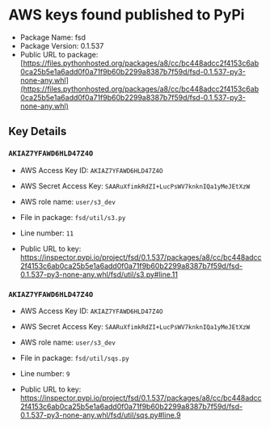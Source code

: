 # AWS keys found published to PyPi

* Package Name: fsd
* Package Version: 0.1.537
* Public URL to package: [https://files.pythonhosted.org/packages/a8/cc/bc448adcc2f4153c6ab0ca25b5e1a6add0f0a71f9b60b2299a8387b7f59d/fsd-0.1.537-py3-none-any.whl](https://files.pythonhosted.org/packages/a8/cc/bc448adcc2f4153c6ab0ca25b5e1a6add0f0a71f9b60b2299a8387b7f59d/fsd-0.1.537-py3-none-any.whl)

## Key Details

### `AKIAZ7YFAWD6HLD47Z4O`

* AWS Access Key ID: `AKIAZ7YFAWD6HLD47Z4O`
* AWS Secret Access Key: `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` 
* AWS role name: `user/s3_dev`
* File in package: `fsd/util/s3.py`
* Line number: `11`

* Public URL to key: https://inspector.pypi.io/project/fsd/0.1.537/packages/a8/cc/bc448adcc2f4153c6ab0ca25b5e1a6add0f0a71f9b60b2299a8387b7f59d/fsd-0.1.537-py3-none-any.whl/fsd/util/s3.py#line.11



### `AKIAZ7YFAWD6HLD47Z4O`

* AWS Access Key ID: `AKIAZ7YFAWD6HLD47Z4O`
* AWS Secret Access Key: `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` 
* AWS role name: `user/s3_dev`
* File in package: `fsd/util/sqs.py`
* Line number: `9`

* Public URL to key: https://inspector.pypi.io/project/fsd/0.1.537/packages/a8/cc/bc448adcc2f4153c6ab0ca25b5e1a6add0f0a71f9b60b2299a8387b7f59d/fsd-0.1.537-py3-none-any.whl/fsd/util/sqs.py#line.9


